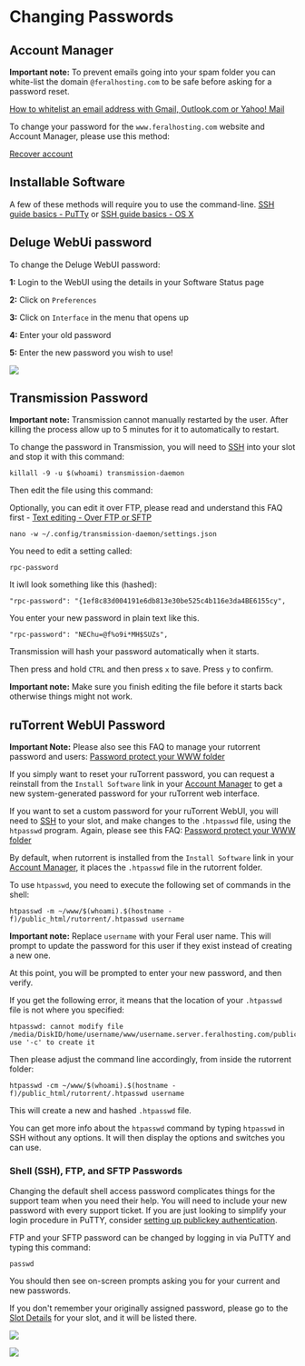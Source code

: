 Changing Passwords
==================

  

Account Manager
---------------

  
**Important note:** To prevent emails going into your spam folder you can white-list the domain `@feralhosting.com` to be safe before asking for a password reset.  
  
[How to whitelist an email address with Gmail, Outlook.com or Yahoo! Mail](http://onlinegroups.net/blog/2014/02/25/how-to-whitelist-an-email-address/)  
  
To change your password for the `www.feralhosting.com` website and Account Manager, please use this method:  
  
[Recover account](https://www.feralhosting.com/recover-account)  
  

Installable Software
--------------------

  
A few of these methods will require you to use the command-line. [SSH guide basics - PuTTy](https://www.feralhosting.com/faq/view?question=12) or [SSH guide basics - OS X](https://www.feralhosting.com/faq/view?question=217)  
  

Deluge WebUi password
---------------------

  
To change the Deluge WebUI password:  
  
**1:** Login to the WebUI using the details in your Software Status page  
  
**2:** Click on `Preferences`  
  
**3:** Click on `Interface` in the menu that opens up  
  
**4:** Enter your old password  
  
**5:** Enter the new password you wish to use!  
  
![](https://raw.github.com/feralhosting/feralfilehosting/master/Feral%20Wiki/General/Changing%20passwords/deluge.png)  
  

Transmission Password
---------------------

  
**Important note:** Transmission cannot manually restarted by the user. After killing the process allow up to 5 minutes for it to automatically to restart.  
  
To change the password in Transmission, you will need to [SSH](https://www.feralhosting.com/faq/view?question=12) into your slot and stop it with this command:  
  

    killall -9 -u $(whoami) transmission-daemon

  
Then edit the file using this command:  
  
Optionally, you can edit it over FTP, please read and understand this FAQ first - [Text editing - Over FTP or SFTP](https://www.feralhosting.com/faq/view?question=219)  
  

    nano -w ~/.config/transmission-daemon/settings.json

  
You need to edit a setting called:  
  

    rpc-password

  
It iwll look something like this (hashed):  
  

    "rpc-password": "{1ef8c83d004191e6db813e30be525c4b116e3da4BE6155cy",

  
You enter your new password in plain text like this.  
  

    "rpc-password": "NEChu=@f%o9i*MH$SUZs",

  
Transmission will hash your password automatically when it starts.  
  
Then press and hold `CTRL` and then press `x` to save. Press `y` to confirm.  
  
**Important note:** Make sure you finish editing the file before it starts back otherwise things might not work.  
  

ruTorrent WebUI Password
------------------------

  
**Important Note:** Please also see this FAQ to manage your rutorrent password and users: [Password protect your WWW folder](https://www.feralhosting.com/faq/view?question=22)  
  
If you simply want to reset your ruTorrent password, you can request a reinstall from the `Install Software` link in your [Account Manager](https://www.feralhosting.com/manager/) to get a new system-generated password for your ruTorrent web interface.  
  
If you want to set a custom password for your ruTorrent WebUI, you will need to [SSH](https://www.feralhosting.com/faq/view?question=12) to your slot, and make changes to the `.htpasswd` file, using the `htpasswd` program. Again, please see this FAQ: [Password protect your WWW folder](https://www.feralhosting.com/faq/view?question=22)  
  
By default, when rutorrent is installed from the `Install Software` link in your [Account Manager](https://www.feralhosting.com/manager/), it places the `.htpasswd` file in the rutorrent folder.  
  
To use `htpasswd`, you need to execute the following set of commands in the shell:  
  

    htpasswd -m ~/www/$(whoami).$(hostname -f)/public_html/rutorrent/.htpasswd username

  
**Important note:** Replace `username` with your Feral user name. This will prompt to update the password for this user if they exist instead of creating a new one.  
  
At this point, you will be prompted to enter your new password, and then verify.  
  
If you get the following error, it means that the location of your `.htpasswd` file is not where you specified:  
  

    htpasswd: cannot modify file /media/DiskID/home/username/www/username.server.feralhosting.com/public_html/rutorrent/.htpasswd; use '-c' to create it

  
Then please adjust the command line accordingly, from inside the rutorrent folder:  
  

    htpasswd -cm ~/www/$(whoami).$(hostname -f)/public_html/rutorrent/.htpasswd username

  
This will create a new and hashed `.htpasswd` file.  
  
You can get more info about the `htpasswd` command by typing `htpasswd` in SSH without any options. It will then display the options and switches you can use.  
  

### Shell (SSH), FTP, and SFTP Passwords

  
Changing the default shell access password complicates things for the support team when you need their help. You will need to include your new password with every support ticket. If you are just looking to simplify your login procedure in PuTTY, consider [setting up publickey authentication](https://www.feralhosting.com/faq/view?question=13).  
  
FTP and your SFTP password can be changed by logging in via PuTTY and typing this command:  
  

    passwd

  
You should then see on-screen prompts asking you for your current and new passwords.  
  
If you don't remember your originally assigned password, please go to the [Slot Details](https://www.feralhosting.com/manager/slot/) for your slot, and it will be listed there.  
  
![](https://raw.github.com/feralhosting/feralfilehosting/master/Feral%20Wiki/0%20Generic/slot_detail_link.png)  
  
![](https://raw.github.com/feralhosting/feralfilehosting/master/Feral%20Wiki/0%20Generic/slot_detail_ssh.png)  
  

